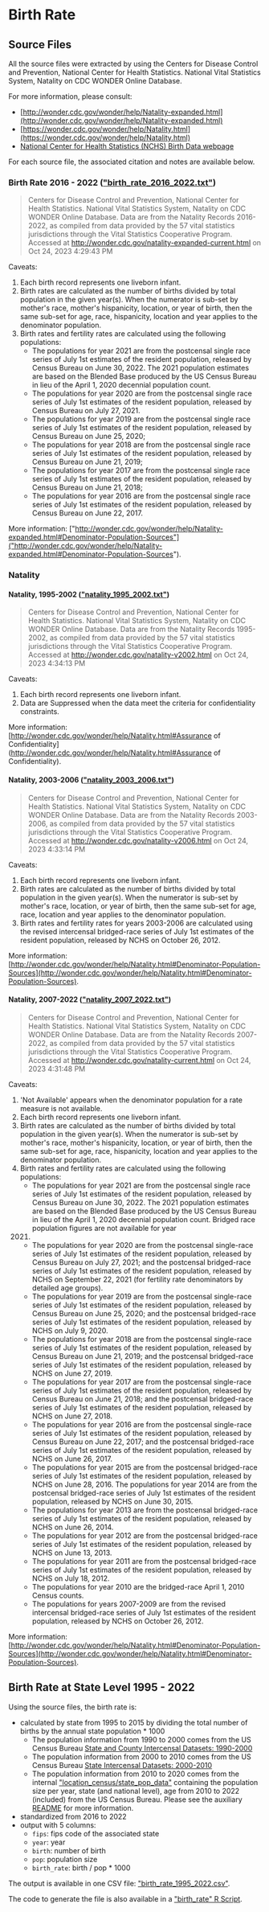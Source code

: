 # Birth Rate

## Source Files

All the source files were extracted by using the Centers for Disease Control 
and Prevention, National Center for Health Statistics. National Vital 
Statistics System, Natality on CDC WONDER Online Database. 

For more information, please consult:
- [http://wonder.cdc.gov/wonder/help/Natality-expanded.html](http://wonder.cdc.gov/wonder/help/Natality-expanded.html)
- [https://wonder.cdc.gov/wonder/help/Natality.html](https://wonder.cdc.gov/wonder/help/Natality.html)
- [National Center for Health Statistics (NCHS) Birth Data webpage](https://www.cdc.gov/nchs/nvss/births.htm)

For each source file, the associated citation and notes are available below.

### Birth Rate 2016 - 2022 (["birth_rate_2016_2022.txt"](./birth_rate_2016_2022.txt))

> Centers for Disease Control and Prevention, National Center for Health 
Statistics. National Vital Statistics System, Natality on CDC WONDER Online 
Database. Data are from the Natality Records 2016-2022, as compiled from data 
provided by the 57 vital statistics jurisdictions through the Vital Statistics 
Cooperative Program. Accessed at 
http://wonder.cdc.gov/natality-expanded-current.html on Oct 24, 2023 4:29:43 PM

Caveats:

1. Each birth record represents one liveborn infant.
2. Birth rates are calculated as the number of births divided by total 
population in the given year(s). When the numerator is sub-set by mother's 
race, mother's hispanicity, location, or year of birth, then the same sub-set 
for age, race, hispanicity, location and year applies to the denominator 
population.
3. Birth rates and fertility rates are calculated using the following 
populations: 
    - The populations for year 2021 are from the postcensal single 
    race series of July 1st estimates of the resident population, released by 
    Census Bureau on June 30, 2022. The 2021 population estimates are based on 
    the Blended Base produced by the US Census Bureau in lieu of the April 1, 
    2020 decennial population count. 
    - The populations for year 2020 are from the postcensal single race series 
    of July 1st estimates of the resident population, released by Census Bureau 
    on July 27, 2021. 
    - The populations for year 2019 are from the postcensal single race series 
    of July 1st estimates of the resident population, released by Census Bureau 
    on June 25, 2020; 
    - The populations for year 2018 are from the postcensal single race series 
    of July 1st estimates of the resident population, released by Census Bureau 
    on June 21, 2019; 
    - The populations for year 2017 are from the postcensal single race series 
    of July 1st estimates of the resident population, released by Census Bureau 
    on June 21, 2018; 
    - The populations for year 2016 are from the postcensal single race series 
    of July 1st estimates of the resident population, released by Census Bureau 
    on June 22, 2017. 

More information: 
["http://wonder.cdc.gov/wonder/help/Natality-expanded.html#Denominator-Population-Sources"]("http://wonder.cdc.gov/wonder/help/Natality-expanded.html#Denominator-Population-Sources").

### Natality

#### Natality, 1995-2002 (["natality_1995_2002.txt"](./natality_1995_2002.txt))

>Centers for Disease Control and Prevention, National Center for Health 
Statistics. National Vital Statistics System, Natality on CDC WONDER Online
Database. Data are from the Natality Records 1995-2002, as compiled from data 
provided by the 57 vital statistics jurisdictions through the Vital Statistics 
Cooperative Program. Accessed at 
http://wonder.cdc.gov/natality-v2002.html on Oct 24, 2023 4:34:13 PM

Caveats:

1. Each birth record represents one liveborn infant.
2. Data are Suppressed when the data meet the criteria for confidentiality 
constraints. 

More information: [http://wonder.cdc.gov/wonder/help/Natality.html#Assurance of Confidentiality](http://wonder.cdc.gov/wonder/help/Natality.html#Assurance of Confidentiality).

#### Natality, 2003-2006 (["natality_2003_2006.txt"](./natality_2003_2006.txt))

> Centers for Disease Control and Prevention, National Center for Health 
Statistics. National Vital Statistics System, Natality on CDC WONDER Online 
Database. Data are from the Natality Records 2003-2006, as compiled from data 
provided by the 57 vital statistics jurisdictions through the Vital Statistics 
Cooperative Program. Accessed at http://wonder.cdc.gov/natality-v2006.html on 
Oct 24, 2023 4:33:14 PM

Caveats:

1. Each birth record represents one liveborn infant.
2. Birth rates are calculated as the number of births divided by total 
population in the given year(s). When the numerator is sub-set by mother's 
race, location, or year of birth, then the same sub-set for age, race, location 
and year applies to the denominator population.
3. Birth rates and fertility rates for years 2003-2006 are calculated using 
the revised intercensal bridged-race series of July 1st estimates of the 
resident population, released by NCHS on October 26, 2012. 

More information: 
[http://wonder.cdc.gov/wonder/help/Natality.html#Denominator-Population-Sources](http://wonder.cdc.gov/wonder/help/Natality.html#Denominator-Population-Sources).

#### Natality, 2007-2022 (["natality_2007_2022.txt"](./natality_2007_2022.txt))

> Centers for Disease Control and Prevention, National Center for Health 
Statistics. National Vital Statistics System, Natality on CDC WONDER Online 
Database. Data are from the Natality Records 2007-2022, as compiled from data 
provided by the 57 vital statistics jurisdictions through the Vital Statistics 
Cooperative Program. Accessed at http://wonder.cdc.gov/natality-current.html 
on Oct 24, 2023 4:31:48 PM

Caveats:

1. 'Not Available' appears when the denominator population for a rate 
measure is not available.
2. Each birth record represents one liveborn infant.
3. Birth rates are calculated as the number of births divided by total 
population in the given year(s). When the numerator is sub-set by mother's 
race, mother's hispanicity, location, or year of birth, then the same sub-set 
for age, race, hispanicity, location and year applies to the denominator 
population.
4. Birth rates and fertility rates are calculated using the following 
populations: 
    - The populations for year 2021 are from the postcensal single race series of 
    July 1st estimates of the resident population, released by Census Bureau on
    June 30, 2022. The 2021 population estimates are based on the Blended Base 
    produced by the US Census Bureau in lieu of the April 1, 2020 decennial 
    population count. Bridged race population figures are not available for year 
    2021. 
    - The populations for year 2020 are from the postcensal single-race series of 
    July 1st estimates of the resident population, released by Census Bureau on 
    July 27, 2021; and the postcensal bridged-race series of July 1st estimates 
    of the resident population, released by NCHS on September 22, 2021 (for 
    fertility rate denominators by detailed age groups). 
    - The populations for year 2019 are from the postcensal single-race series of 
    July 1st estimates of the resident population, released by Census Bureau on 
    June 25, 2020; and the postcensal bridged-race series of July 1st 
    estimates of the resident population, released by NCHS on July 9, 2020. 
    - The populations for year 2018 are from the postcensal single-race series 
    of July 1st estimates of the resident population, released by Census Bureau 
    on June 21, 2019; and the postcensal bridged-race series of July 1st 
    estimates of the resident population, released by NCHS on June 27, 2019. 
    - The populations for year 2017 are from the postcensal single-race series 
    of July 1st estimates of the resident population, released by Census Bureau 
    on June 21, 2018; and the postcensal bridged-race series of July 1st 
    estimates of the resident population, released by NCHS on June 27, 2018. 
    - The populations for year 2016 are from the postcensal single-race series 
    of July 1st estimates of the resident population, released by Census Bureau 
    on June 22, 2017; and the postcensal bridged-race series of July 1st 
    estimates of the resident population, released by NCHS on June 26, 2017. 
    - The populations for year 2015 are from the postcensal bridged-race series 
    of July 1st estimates of the resident population, released by NCHS on 
    June 28, 2016. The populations for year 2014 are from the postcensal 
    bridged-race series of July 1st estimates of the resident population, 
    released by NCHS on June 30, 2015. 
    - The populations for year 2013 are from the postcensal bridged-race series 
    of July 1st estimates of the resident population, released by NCHS on 
    June 26, 2014. 
    - The populations for year 2012 are from the postcensal bridged-race 
    series of July 1st estimates of the resident population, released by 
    NCHS on June 13, 2013. 
    - The populations for year 2011 are from the postcensal bridged-race series 
    of July 1st estimates of the resident population, released by NCHS on 
    July 18, 2012. 
    - The populations for year 2010 are the bridged-race April 1, 2010 
    Census counts. 
    - The populations for years 2007-2009 are from the revised intercensal 
    bridged-race series of July 1st estimates of the resident population, 
    released by NCHS on October 26, 2012. 

More information: 
[http://wonder.cdc.gov/wonder/help/Natality.html#Denominator-Population-Sources](http://wonder.cdc.gov/wonder/help/Natality.html#Denominator-Population-Sources).

## Birth Rate at State Level 1995 - 2022

Using the source files, the birth rate is:
- calculated by state from 1995 to 2015 by dividing the total number of births
by the annual state population * 1000
  - The population information from 1990 to 2000 comes from the US Census 
  Bureau [State and County Intercensal Datasets: 1990-2000](https://www.census.gov/data/datasets/time-series/demo/popest/intercensal-1990-2000-state-and-county-characteristics.html)
  - The population information from 2000 to 2010 comes from the US Census 
  Bureau [State Intercensal Datasets: 2000-2010 ](https://www.census.gov/data/datasets/time-series/demo/popest/intercensal-2000-2010-state.html)
  - The population information from 2010 to 2020 comes from the internal
  ["location_census/state_pop_data"](./../location_census/state_pop_data.csv) 
  containing the population size per year, state (and national level), age from
  2010 to 2022 (included) from the US Census Bureau. Please see the auxiliary
  [README](./../README.md) for more information.
- standardized from 2016 to 2022
- output with 5 columns:
     - `fips`: fips code of the associated state
     - `year`: year
     - `birth`: number of birth
     - `pop`: population size
     - `birth_rate`: birth / pop * 1000

The output is available in one CSV file:
["birth_rate_1995_2022.csv"](./birth_rate_1995_2022.csv).

The code to generate the file is also available in a 
["birth_rate" R Script](./birth_rate.R).
